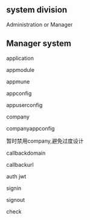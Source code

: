 ## system division

Administration or Manager

## Manager system

application

appmodule

appmune

appconfig

appuserconfig

company

companyappconfig

暂时禁用company,避免过度设计

callbackdomain

callbackurl

auth  jwt

signin

signout

check 